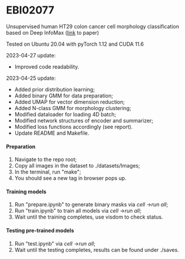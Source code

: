 # EBI02077
Unsupervised human HT29 colon cancer cell morphology classification based on Deep InfoMax ([link](https://arxiv.org/abs/1808.06670) to paper)

Tested on Ubuntu 20.04 with pyTorch 1.12 and CUDA 11.6



2023-04-27 update:

- Improved code readability.

2023-04-25 update:

- Added prior distribution learning;
- Added binary GMM for data preparation;
- Added UMAP for vector dimension reduction;
- Added N-class GMM for morphology clustering;
- Modified dataloader for loading 4D batch;
- Modified network structures of encoder and summarizer;
- Modified loss functions accordingly (see report).
- Update README and Makefile.



#### Preparation

1. Navigate to the repo root;
2. Copy all images in the dataset to ./datasets/Images;
3. In the terminal, run "make";
4. You should see a new tag in browser pops up.



#### Training models

1. Run "prepare.ipynb" to generate binary masks via *cell* →*run all*;
2. Run "train.ipynb" to train all models via *cell* →*run all*;
3. Wait until the training completes, use visdom to check status.



#### Testing pre-trained models

1. Run "test.ipynb" via *cell* →*run all*;
2. Wait until the testing completes, results can be found under ./saves.
